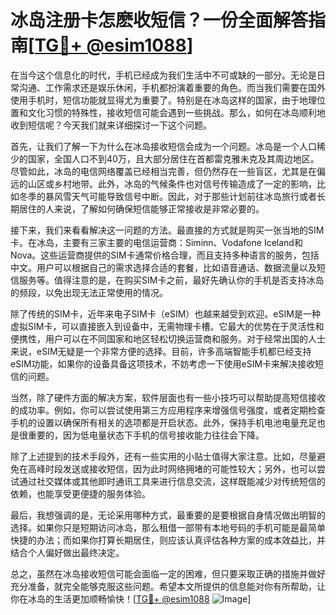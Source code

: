 # 冰岛注册卡怎麽收短信？一份全面解答指南[[TG💪+ @esim1088](https://t.me/s/esim1088)]

在当今这个信息化的时代，手机已经成为我们生活中不可或缺的一部分。无论是日常沟通、工作需求还是娱乐休闲，手机都扮演着重要的角色。而当我们需要在国外使用手机时，短信功能就显得尤为重要了。特别是在冰岛这样的国家，由于地理位置和文化习惯的特殊性，接收短信可能会遇到一些挑战。那么，如何在冰岛顺利地收到短信呢？今天我们就来详细探讨一下这个问题。

首先，让我们了解一下为什么在冰岛接收短信会成为一个问题。冰岛是一个人口稀少的国家，全国人口不到40万，且大部分居住在首都雷克雅未克及其周边地区。尽管如此，冰岛的电信网络覆盖已经相当完善，但仍然存在一些盲区，尤其是在偏远的山区或乡村地带。此外，冰岛的气候条件也对信号传输造成了一定的影响，比如冬季的暴风雪天气可能导致信号中断。因此，对于那些计划前往冰岛旅行或者长期居住的人来说，了解如何确保短信能够正常接收是非常必要的。

接下来，我们来看看解决这一问题的方法。最直接的方式就是购买一张当地的SIM卡。在冰岛，主要有三家主要的电信运营商：Siminn、Vodafone Iceland和Nova。这些运营商提供的SIM卡通常价格合理，而且支持多种语言的服务，包括中文。用户可以根据自己的需求选择合适的套餐，比如语音通话、数据流量以及短信服务等。值得注意的是，在购买SIM卡之前，最好先确认你的手机是否支持冰岛的频段，以免出现无法正常使用的情况。

除了传统的SIM卡，近年来电子SIM卡（eSIM）也越来越受到欢迎。eSIM是一种虚拟SIM卡，可以直接嵌入到设备中，无需物理卡槽。它最大的优势在于灵活性和便携性，用户可以在不同国家和地区轻松切换运营商和服务。对于经常出国的人士来说，eSIM无疑是一个非常方便的选择。目前，许多高端智能手机都已经支持eSIM功能，如果你的设备具备这项技术，不妨考虑一下使用eSIM卡来解决接收短信的问题。

当然，除了硬件方面的解决方案，软件层面也有一些小技巧可以帮助提高短信接收的成功率。例如，你可以尝试使用第三方应用程序来增强信号强度，或者定期检查手机的设置以确保所有相关的选项都是开启状态。此外，保持手机电池电量充足也是很重要的，因为低电量状态下手机的信号接收能力往往会下降。

除了上述提到的技术手段外，还有一些实用的小贴士值得大家注意。比如，尽量避免在高峰时段发送或接收短信，因为此时网络拥堵的可能性较大；另外，也可以尝试通过社交媒体或其他即时通讯工具来进行信息交流，这样既能减少对传统短信的依赖，也能享受更便捷的服务体验。

最后，我想强调的是，无论采用哪种方式，最重要的是要根据自身情况做出明智的选择。如果你只是短期访问冰岛，那么租借一部带有本地号码的手机可能是最简单快捷的办法；而如果你打算长期居住，则应该认真评估各种方案的成本效益比，并结合个人偏好做出最终决定。

总之，虽然在冰岛接收短信可能会面临一定的困难，但只要采取正确的措施并做好充分准备，就完全能够克服这些问题。希望本文所提供的信息能对你有所帮助，让你在冰岛的生活更加顺畅愉快！[[TG💪+ @esim1088](https://t.me/s/esim1088) ![Image](https://i.postimg.cc/4NQfJmqS/Snipaste-2025-05-13-00-14-12.png)]